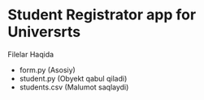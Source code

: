 # Student Registrator app for Universrts

Filelar Haqida
- form.py (Asosiy)
- student.py (Obyekt qabul qiladi)
- students.csv (Malumot saqlaydi)
